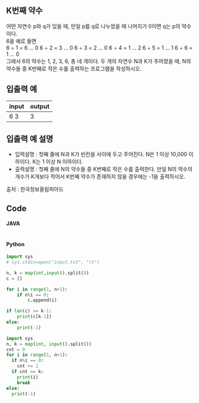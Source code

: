 ## K번째 약수   
어떤 자연수 p와 q가 있을 때, 만일 p를 q로 나누었을 때 나머지가 0이면 q는 p의 약수이다.    
6을 예로 들면   
6 ÷ 1 = 6 … 0 6 ÷ 2 = 3 … 0 6 ÷ 3 = 2 … 0 6 ÷ 4 = 1 … 2 6 ÷ 5 = 1 … 1 6 ÷ 6 = 1 … 0   
그래서 6의 약수는 1, 2, 3, 6, 총 네 개이다. 두 개의 자연수 N과 K가 주어졌을 때, N의 약수들 중 K번째로 작은 수를 출력하는 프로그램을 작성하시오.    
   
## 입출력 예   
|input|output|   
|---|---|
|6 3|3|   
   
## 입출력 예 설명   
- 입력설명 : 첫째 줄에 N과 K가 빈칸을 사이에 두고 주어진다. N은 1 이상 10,000 이하이다. K는 1 이상 N 이하이다.
- 출력설명 : 첫째 줄에 N의 약수들 중 K번째로 작은 수를 출력한다. 만일 N의 약수의 개수가 K개보다 적어서 K번째 약수가 존재하지 않을 경우에는 -1을 출력하시오.      
   
출처 : 한국정보올림피아드   

## Code   
#### JAVA    
```java

```
#### Python   
```python
import sys
# sys.stdin=open("input.txt", "rt")

n, k = map(int,input().split())
c = []

for i in range(1, n+1):
	if n%i == 0:
		c.append(i)

if len(c) >= k-1:
	print(c[k-1])
else:
	print(-1)
```
```python
import sys
n, k = map(int, input().split())
cnt = 0
for i in range(1, n+1):
  if n%i == 0:
    cnt += 1
  if cnt == k:
    print(i)
    break
else:
  print(-1)
```
